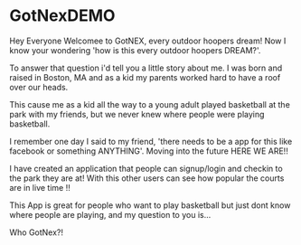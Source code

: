 # GotNexDEMO

Hey Everyone Welcomee to GotNEX, every outdoor hoopers dream! Now I know your wondering 'how is this every outdoor hoopers DREAM?'. 

To answer that question i'd tell you a little story about me. I was born and raised in Boston, MA and as a kid my parents worked hard to have a roof over our heads.
 
This cause me as a kid all the way to a young adult played basketball at the park with my friends, but we never knew where people were playing basketball.

I remember one day I said to my friend, 'there needs to be a app for this like facebook or something ANYTHING'. Moving into the future HERE WE ARE!! 

I have created an application that people can signup/login and checkin to the park they are at! With this other users can see how popular the courts are in live time !!

This App is great for people who want to play basketball but just dont know where people are playing, and my question to you is...

Who GotNex?!
